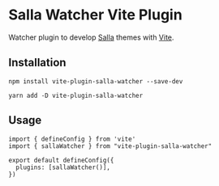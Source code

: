 # Salla Watcher Vite Plugin

Watcher plugin to develop [Salla](https://salla.com) themes with [Vite](https://vitejs.dev/).

## Installation
```
npm install vite-plugin-salla-watcher --save-dev
```
```
yarn add -D vite-plugin-salla-watcher
```

## Usage
```
import { defineConfig } from 'vite'
import { sallaWatcher } from "vite-plugin-salla-watcher"

export default defineConfig({
  plugins: [sallaWatcher()],
})

```

